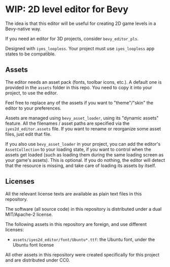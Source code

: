 # WIP: 2D level editor for Bevy

The idea is that this editor will be useful for creating 2D game levels in a
Bevy-native way.

If you need an editor for 3D projects, consider `bevy_editor_pls`.

Designed with `iyes_loopless`.
Your project must use `iyes_loopless` app states to be compatible.

## Assets

The editor needs an asset pack (fonts, toolbar icons, etc.). A default one is
provided in the `assets` folder in this repo. You need to copy it into your
project, to use the editor.

Feel free to replace any of the assets if you want to "theme"/"skin" the editor
to your preferences.

Assets are managed using `bevy_asset_loader`, using its "dynamic assets" feature.
All the filenames / asset paths are specified via the `iyes2d_editor.assets` file.
If you want to rename or reorganize some asset files, just edit that file.

If you also use `bevy_asset_loader` in your project, you can add the editor's
`AssetCollection` to your loading state, if you want to control when the assets
get loaded (such as loading them during the same loading screen as your game's
assets). This is optional. If you do nothing, the editor will detect that the
resource is missing, and take care of loading its assets by itself.

## Licenses

All the relevant license texts are available as plain text files in this repository.

The software (all source code) in this repository is distributed under a dual MIT/Apache-2 license.

The following assets in this repository are foreign, and use different licenses:
 - `assets/iyes2d_editor/font/Ubuntu*.ttf`: the Ubuntu font, under the Ubuntu font license

All other assets in this repository were created specifically for this project and are distributed under CC0.
